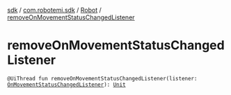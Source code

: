 [sdk](../../index.md) / [com.robotemi.sdk](../index.md) / [Robot](index.md) / [removeOnMovementStatusChangedListener](./remove-on-movement-status-changed-listener.md)

# removeOnMovementStatusChangedListener

`@UiThread fun removeOnMovementStatusChangedListener(listener: `[`OnMovementStatusChangedListener`](../../com.robotemi.sdk.listeners/-on-movement-status-changed-listener/index.md)`): `[`Unit`](https://kotlinlang.org/api/latest/jvm/stdlib/kotlin/-unit/index.html)